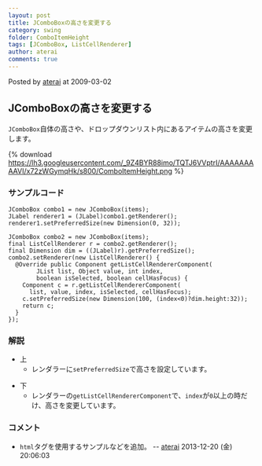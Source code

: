 ```yaml
---
layout: post
title: JComboBoxの高さを変更する
category: swing
folder: ComboItemHeight
tags: [JComboBox, ListCellRenderer]
author: aterai
comments: true
---
```


Posted by [aterai](http://terai.xrea.jp/aterai.html) at 2009-03-02

## JComboBoxの高さを変更する
`JComboBox`自体の高さや、ドロップダウンリスト内にあるアイテムの高さを変更します。


{% download https://lh3.googleusercontent.com/_9Z4BYR88imo/TQTJ6VVptrI/AAAAAAAAAVI/x72zWGymqHk/s800/ComboItemHeight.png %}

### サンプルコード
<pre class="prettyprint"><code>JComboBox combo1 = new JComboBox(items);
JLabel renderer1 = (JLabel)combo1.getRenderer();
renderer1.setPreferredSize(new Dimension(0, 32));

JComboBox combo2 = new JComboBox(items);
final ListCellRenderer r = combo2.getRenderer();
final Dimension dim = ((JLabel)r).getPreferredSize();
combo2.setRenderer(new ListCellRenderer() {
  @Override public Component getListCellRendererComponent(
        JList list, Object value, int index,
        boolean isSelected, boolean cellHasFocus) {
    Component c = r.getListCellRendererComponent(
      list, value, index, isSelected, cellHasFocus);
    c.setPreferredSize(new Dimension(100, (index&lt;0)?dim.height:32));
    return c;
  }
});
</code></pre>

### 解説
- 上
    - レンダラーに`setPreferredSize`で高さを設定しています。

<!-- dummy comment line for breaking list -->

- 下
    - レンダラーの`getListCellRendererComponent`で、`index`が`0`以上の時だけ、高さを変更しています。

<!-- dummy comment line for breaking list -->

### コメント
- `html`タグを使用するサンプルなどを追加。 -- [aterai](http://terai.xrea.jp/aterai.html) 2013-12-20 (金) 20:06:03

<!-- dummy comment line for breaking list -->

